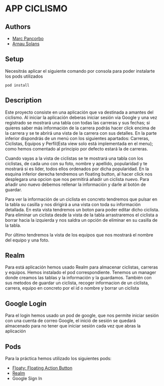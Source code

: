 # APP CICLISMO
## Authors
- [Marc Pancorbo](https://github.com/marcpancorbo)
- [Arnau Solans](https://github.com/asolans)

## Setup
Necesitrás aplicar el siguiente comando por consola para poder instalarte los pods utilizados
```
pod install
```
## Description

Este proyecto consiste en una aplicación que va destinada a amantes del ciclismo.
Al iniciar la aplicación deberas iniciar sesión via Google y una vez registrado se mostrará una tabla con todas las carreras y sus fechas; si quieres saber más información de la carrera podrás hacer click encima de la carrera y se te abrirá una vista de la carrera con sus detalles.
En la parte inferior dispondrás de un menú con los siguientes apartados: Carreras, Ciclistas, Equipos y Perfil(Esta view solo está implementada en el menu); como hemos comentado al principio por defecto estará la de carreras.

Cuando vayas a la vista de ciclistas se te mostrará una tabla con los ciclistas, de cada uno con su foto, nombre y apellido, popularidad y te mostrará si es lider, todos ellos ordenados por dicha popularidad. En la esquina inferior derecha tendremos un floating button, al hacer click nos desplegara una opcion que nos permitirá añadir un ciclista nuevo. Para añadir uno nuevo debemos rellenar la información y darle al botón de guardar.

Para ver la información de un ciclista en concreto tendremos que pulsar en la tabla su casilla y nos dirigirá a una vista con toda su información detallada. En esta vista tendremos un boton para poder editar dicho ciclista.
Para eliminar un ciclista desde la vista de la tabla arrastraremos el ciclista a borrar hacia la izquierda y nos saldra un opción de eliminar en su casilla de la tabla.

Por último tendremos la vista de los equipos que nos mostrará el nombre del equipo y una foto.

## Realm

Para está aplicación hemos usado Realm para almacenar ciclistas, carreras y equipos. Hemos instalado el pod correspondiente.
Tenemos un manager donde creamos las tablas y la información y la guardamos. También con sus metodos de guardar un ciclista, recoger informacion de un ciclista, carrera, equipo en concreto por el id o nombre y borrar un ciclista

## Google Login

Para el login hemos usado un pod de google, que nos permite iniciar sesión con una cuenta de correo Google, el inició de sesión se quedará almacenado
para no tener que iniciar sesión cada vez que abras la aplicación

## Pods 

Para la práctica hemos utilizado los siguientes pods:
- [Floaty: Floating Action Button](https://github.com/kciter/Floaty)
- [Realm](https://github.com/realm/realm-cocoa)
- Google Sign In
